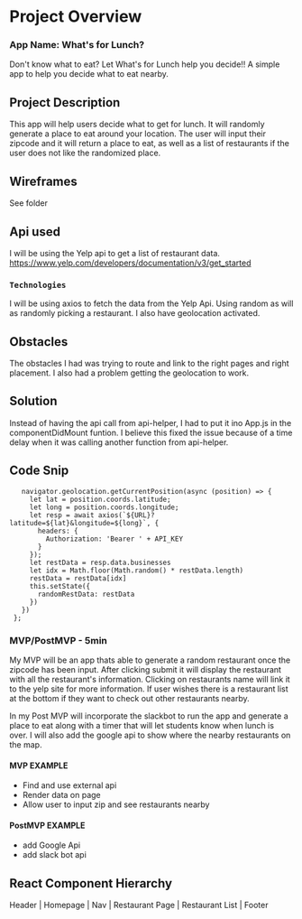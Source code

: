 # Project Overview

### App Name: What's for Lunch?

Don't know what to eat? Let What's for Lunch help you decide!!
A simple app to help you decide what to eat nearby.

## Project Description

This app will help users decide what to get for lunch. It will randomly generate a place to eat around your location. The user will input their zipcode and it will return a place to eat, as well as a list of restaurants if the user does not like the randomized place.

## Wireframes

See folder

## Api used

I will be using the Yelp api to get a list of restaurant data.
https://www.yelp.com/developers/documentation/v3/get_started

### `Technologies`

I will be using axios to fetch the data from the Yelp Api. Using random as will as randomly picking a restaurant. I also have geolocation activated.

## Obstacles

The obstacles I had was trying to route and link to the right pages and right placement. I also had a problem getting the geolocation to work.

## Solution

Instead of having the api call from api-helper, I had to put it ino App.js in the componentDidMount funtion. I believe this fixed the issue because of a time delay when it was calling another function from api-helper.

## Code Snip
 
 ```componentDidMount() {
    navigator.geolocation.getCurrentPosition(async (position) => {
      let lat = position.coords.latitude;
      let long = position.coords.longitude;
      let resp = await axios(`${URL}?latitude=${lat}&longitude=${long}`, {
        headers: {
          Authorization: 'Bearer ' + API_KEY
        }
      });
      let restData = resp.data.businesses
      let idx = Math.floor(Math.random() * restData.length)
      restData = restData[idx]
      this.setState({
        randomRestData: restData
      })
    })
  };
  ```

### MVP/PostMVP - 5min

My MVP will be an app thats able to generate a random restaurant once the zipcode has been input. After clicking submit it will display the restaurant with all the restaurant's information. Clicking on restaurants name will link it to the yelp site for more information. If user wishes there is a restaurant list at the bottom if they want to check out other restaurants nearby.

In my Post MVP will incorporate the slackbot to run the app  and generate a place to eat along with a timer that will let students know when lunch is over. I will also add the google api to show where the nearby restaurants on the map.

#### MVP EXAMPLE
- Find and use external api 
- Render data on page 
- Allow user to input zip and see restaurants nearby

#### PostMVP EXAMPLE
- add Google Api
- add slack bot api

## React Component Hierarchy

Header | Homepage | Nav | Restaurant Page | Restaurant List | Footer



